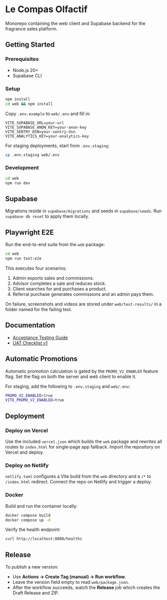 # Le Compas Olfactif

Monorepo containing the web client and Supabase backend for the fragrance sales platform.

## Getting Started

### Prerequisites
- Node.js 20+
- Supabase CLI

### Setup
```bash
npm install
cd web && npm install
```

Copy `.env.example` to `web/.env` and fill in:
```
VITE_SUPABASE_URL=your-url
VITE_SUPABASE_ANON_KEY=your-anon-key
VITE_SENTRY_DSN=your-sentry-dsn
VITE_ANALYTICS_KEY=your-analytics-key
```

For staging deployments, start from `.env.staging`:
```bash
cp .env.staging web/.env
```

### Development
```bash
cd web
npm run dev
```

## Supabase
Migrations reside in `supabase/migrations` and seeds in `supabase/seeds`.
Run `supabase db reset` to apply them locally.

## Playwright E2E
Run the end-to-end suite from the `web` package:
```bash
cd web
npm run test:e2e
```

This executes four scenarios:
1. Admin exports sales and commissions.
2. Advisor completes a sale and reduces stock.
3. Client searches for and purchases a product.
4. Referral purchase generates commissions and an admin pays them.

On failure, screenshots and videos are stored under `web/test-results/` in a folder named for the failing test.

## Documentation

- [Acceptance Testing Guide](docs/acceptance.md)
- [UAT Checklist v1](docs/uat_v1.md)

## Automatic Promotions

Automatic promotion calculation is gated by the `PROMO_V2_ENABLED` feature flag. Set the flag on both the server and web client to enable it.

For staging, add the following to `.env.staging` and `web/.env`:

```bash
PROMO_V2_ENABLED=true
VITE_PROMO_V2_ENABLED=true
```

## Deployment

### Deploy on Vercel
Use the included `vercel.json` which builds the `web` package and rewrites all routes to `index.html` for single‑page app fallback. Import the repository on Vercel and deploy.

### Deploy on Netlify
`netlify.toml` configures a Vite build from the `web` directory and a `/*` to `/index.html` redirect. Connect the repo on Netlify and trigger a deploy.

### Docker
Build and run the container locally:

```bash
docker compose build
docker compose up -d
```

Verify the health endpoint:

```bash
curl http://localhost:8080/healthz
```

## Release

To publish a new version:

- Use **Actions → Create Tag (manual) → Run workflow**.
- Leave the version field empty to read `web/package.json`.
- After the workflow succeeds, watch the **Release** job which creates the Draft Release and ZIP.
